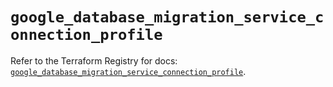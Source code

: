 # `google_database_migration_service_connection_profile`

Refer to the Terraform Registry for docs: [`google_database_migration_service_connection_profile`](https://registry.terraform.io/providers/hashicorp/google-beta/6.27.0/docs/resources/google_database_migration_service_connection_profile).
